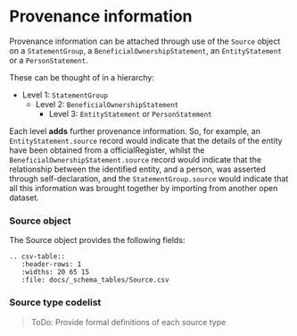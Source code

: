 <style><!--
/* override table width restrictions */
.wy-table-responsive table td, .wy-table-responsive table th {
    white-space: normal !important;
}

.wy-table-responsive {
    margin-bottom: 24px;
    max-width: 100%;
    overflow: visible !important;
}


.wy-table-responsive th:nth-of-type(1) {
    width:10%;
}

.wy-table-responsive th:nth-of-type(2) {
    width:10%;
}

.wy-table-responsive th:nth-of-type(3) {
    width:60%;
}

.wy-table-responsive th:nth-of-type(4) {
    width:10%;
}

.wy-table-responsive th:nth-of-type(5) {
    width:10%;
}--></style>


Provenance information
======================

Provenance information can be attached through use of the ``Source`` object on a ``StatementGroup``, a ``BeneficialOwnershipStatement``, an ``EntityStatement`` or a ``PersonStatement``. 

These can be thought of in a hierarchy:

* Level 1: ``StatementGroup``
  * Level 2: ``BeneficialOwnershipStatement``
    * Level 3: ``EntityStatement`` or ``PersonStatement``

Each level **adds** further provenance information. So, for example, an ``EntityStatement.source`` record would indicate that the details of the entity have been obtained from a officialRegister, whilst the ``BeneficialOwnershipStatement.source`` record would indicate that the relationship between the identified entity, and a person, was asserted through self-declaration, and the ``StatementGroup.source`` would indicate that all this information was brought together by importing from another open dataset. 

### Source object

The Source object provides the following fields:

```eval_rst
.. csv-table::
   :header-rows: 1
   :widths: 20 65 15
   :file: docs/_schema_tables/Source.csv
```

### Source type codelist

> ToDo: Provide formal definitions of each source type
